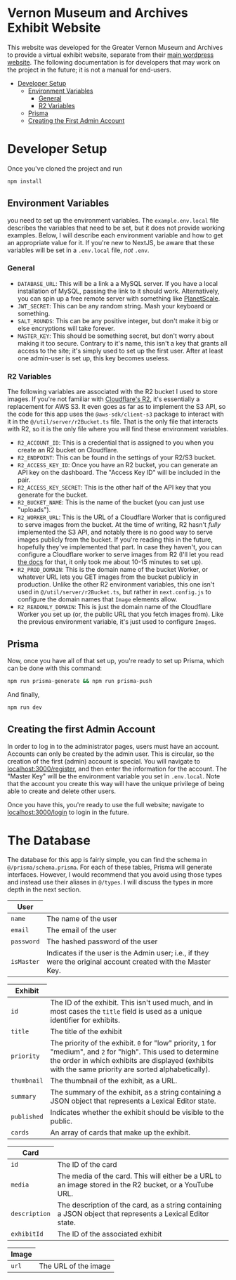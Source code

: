 # Vernon Museum and Archives Exhibit Website

This website was developed for the Greater Vernon Museum and Archives to provide a virtual exhibit website, separate from their <a href="https://vernonmuseum.ca/">main wordpress website</a>. The following documentation is for developers that may work on the project in the future; it is not a manual for end-users.

- <a href="#developer-setup">Developer Setup</a>
  - <a href="#environment-variables">Environment Variables</a>
    - <a href="#general">General</a>
    - <a href="#r2-variables">R2 Variables</a>
  - <a href="#prisma">Prisma</a>
  - <a href="#creating-the-first-admin-account">Creating the First Admin Account</a>


# Developer Setup

Once you've cloned the project and run

```bash
npm install
```

## Environment Variables

you need to set up the environment variables. The `example.env.local` file describes the variables that need to be set, but it does not provide working examples. Below, I will describe each environment variable and how to get an appropriate value for it. If you're new to NextJS, be aware that these variables will be set in a `.env.local` file, *not* `.env`.

### General

- `DATABASE_URL`: This will be a link a a MySQL server. If you have a local installation of MySQL, passing the link to it should work. Alternatively, you can spin up a free remote server with something like <a href="https://planetscale.com/">PlanetScale</a>.
- `JWT_SECRET`: This can be any random string. Mash your keyboard or something.
- `SALT_ROUNDS`: This can be any positive integer, but don't make it big or else encryptions will take forever.
- `MASTER_KEY`: This should be something secret, but don't worry about making it too secure. Contrary to it's name, this isn't a key that grants all access to the site; it's simply used to set up the first user. After at least one admin-user is set up, this key becomes useless.

### R2 Variables

The following variables are associated with the R2 bucket I used to store images. If you're not familiar with <a href="https://www.cloudflare.com/products/r2/">Cloudflare's R2</a>, it's essentially a replacement for AWS S3. It even goes as far as to implement the S3 API, so the code for this app uses the `@aws-sdk/client-s3` package to interact with it in the `@/util/server/r2Bucket.ts` file. That is the only file that interacts with R2, so it is the only file where you will find these environment variables.

- `R2_ACCOUNT_ID`: This is a credential that is assigned to you when you create an R2 bucket on Cloudflare.
- `R2_ENDPOINT`: This can be found in the settings of your R2/S3 bucket.
- `R2_ACCESS_KEY_ID`: Once you have an R2 bucket, you can generate an API key on the dashboard. The "Access Key ID" will be included in the pair.
- `R2_ACCESS_KEY_SECRET`: This is the other half of the API key that you generate for the bucket.
- `R2_BUCKET_NAME`: This is the name of the bucket (you can just use "uploads").
- `R2_WORKER_URL`: This is the URL of a Cloudflare Worker that is configured to serve images from the bucket. At the time of writing, R2 hasn't *fully* implemented the S3 API, and notably there is no good way to serve images publicly from the bucket. If you're reading this in the future, hopefully they've implemented that part. In case they haven't, you can configure a Cloudflare worker to serve images from R2 (I'll let you read <a href="https://developers.cloudflare.com/r2/api/workers/">the docs</a> for that, it only took me about 10-15 minutes to set up).
- `R2_PROD_DOMAIN`: This is the domain name of the bucket Worker, or whatever URL lets you GET images from the bucket publicly in production. Unlike the other R2 environment variables, this one isn't used in `@/util/server/r2Bucket.ts`, but rather in `next.config.js` to configure the domain names that `Image` elements allow.
- `R2_READONLY_DOMAIN`: This is just the domain name of the Cloudflare Worker you set up (or, the public URL that you fetch images from). Like the previous environment variable, it's just used to configure `Image`s.

## Prisma

Now, once you have all of that set up, you're ready to set up Prisma, which can be done with this command:

```bash
npm run prisma-generate && npm run prisma-push
```

And finally,

```bash
npm run dev
```

## Creating the first Admin Account

In order to log in to the administrator pages, users must have an account. Accounts can only be created by the admin user. This is circular, so the creation of the first (admin) account is special. You will navigate to <a href="http://localhost:3000/register">localhost:3000/register</a>, and then enter the information for the account. The "Master Key" will be the environment variable you set in `.env.local`. Note that the account you create this way will have the unique privilege of being able to create and delete other users.

Once you have this, you're ready to use the full website; navigate to <a href="http://localhost:3000/login">localhost:3000/login</a> to login in the future.

# The Database

The database for this app is fairly simple, you can find the schema in `@/prisma/schema.prisma`. For each of these tables, Prisma will generate interfaces. However, I would recommend that you avoid using those types and instead use their aliases in `@/types`. I will discuss the types in more depth in the next section.

<table>
  <thead>
    <tr colspan="2">
      <th>User</th>
    </tr>
  </thead>
  <tbody>
    <tr>
      <td><code>name</code></td>
      <td>The name of the user</td>
    </tr>
    <tr>
      <td><code>email</code></td>
      <td>The email of the user</td>
    </tr>
    <tr>
      <td><code>password</code></td>
      <td>The hashed password of the user</td>
    </tr>
    <tr>
      <td><code>isMaster</code></td>
      <td>Indicates if the user is the Admin user; i.e., if they were the original account created with the Master Key.</td>
    </tr>
  </tbody>
</table>

<table>
  <thead>
    <tr colspan="2">
      <th>Exhibit</th>
    </tr>
  </thead>
  <tbody>
    <tr>
      <td><code>id</code></td>
      <td>The ID of the exhibit. This isn't used much, and in most cases the <code>title</code> field is used as a unique identifier for exhibits.</td>
    </tr>
    <tr>
      <td><code>title</code></td>
      <td>The title of the exhibit</td>
    </tr>
    <tr>
      <td><code>priority</code></td>
      <td>The priority of the exhibit. <code>0</code> for "low" priority, <code>1</code> for "medium", and <code>2</code> for "high". This used to determine the order in which exhibits are displayed (exhibits with the same priority are sorted alphabetically).</td>
    </tr>
    <tr>
      <td><code>thumbnail</code></td>
      <td>The thumbnail of the exhibit, as a URL.</td>
    </tr>
    <tr>
      <td><code>summary</code></td>
      <td>The summary of the exhibit, as a string containing a JSON object that represents a Lexical Editor state.</td>
    </tr>
    <tr>
      <td><code>published</code></td>
      <td>Indicates whether the exhibit should be visible to the public.</td>
    </tr>
    <tr>
      <td><code>cards</code></td>
      <td>An array of cards that make up the exhibit.</td>
    </tr>
  </tbody>
</table>

<table>
  <thead>
    <tr colspan="2">
      <th>Card</th>
    </tr>
  </thead>
  <tbody>
    <tr>
      <td><code>id</code></td>
      <td>The ID of the card</td>
    </tr>
    <tr>
      <td><code>media</code></td>
      <td>The media of the card. This will either be a URL to an image stored in the R2 bucket, or a YouTube URL.</td>
    </tr>
    <tr>
      <td><code>description</code></td>
      <td>The description of the card, as a string containing a JSON object that represents a Lexical Editor state.</td>
    </tr>
    <tr>
      <td><code>exhibitId</code></td>
      <td>The ID of the associated exhibit</td>
    </tr>
  </tbody>
</table>

<table>
  <thead>
    <tr colspan="2">
      <th>Image</th>
    </tr>
  </thead>
  <tbody>
    <tr>
      <td><code>url</code></td>
      <td>The URL of the image</td>
    </tr>
  </tbody>
</table>

